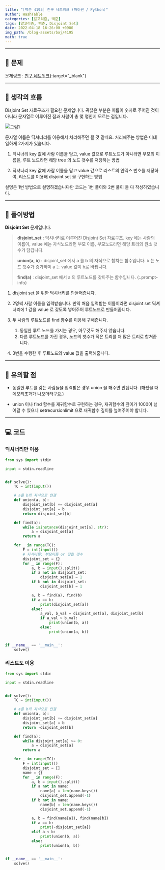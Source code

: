 ```yaml
---
title: "[백준 4195] 친구 네트워크 (파이썬 / Python)"
author: HashTable
categories: [알고리즘, 백준]
tags: [알고리즘, 백준, Disjoint Set]
date: 2022-04-18 16:26:00 +0900
img_path: /blog-assets/boj/4195
math: true
---
```


---
## 📑 문제

문제링크 : [친구 네트워크](https://www.acmicpc.net/problem/4195){:target="_blank"}

---
## 🤔 생각의 흐름

Disjoint Set 자료구조가 필요한 문제입니다. 귀찮은 부분은 이름이 숫자로 주어진 것이 아니라 문자열로 이루어진 점과 사람이
총 몇 명인지 모르는 점입니다.

![그림1](figure1.svg)

문자열 이름은 딕셔너리를 이용해서 처리해주면 될 것 같네요. 처리해주는 방법은 디테일하게 2가지가 있습니다.

1. 딕셔너리 key 값에 사람 이름을 담고, value 값으로 루트노드가 아니라면 부모의 이름을, 루트 노드라면 해당 tree 의 노드
갯수를 저장하는 방법

2. 딕셔너리 key 값에 사람 이름을 담고 value 값으로 리스트의 인덱스 번호를 저장하여, 리스트를 이용해 disjoint set 을
구현하는 방법

설명은 1번 방법으로 설명하겠습니다만 코드는 1번 풀이와 2번 풀이 둘 다 작성하였습니다.

---

## 🎯 풀이방법

**Disjoint Set** 문제입니다.

> **disjoint_set** : 딕셔너리로 이루어진 Disjoint Set 자료구조. key 에는 사람의 이름이, value 에는 자식노드라면
> 부모 이름, 부모노드라면 해당 트리의 원소 갯수가 담깁니다.
>
> **union(a, b)** : disjoint_set 에서 a 를 b 의 자식으로 합치는 함수입니다. b 는 노드 갯수가 증가하며 a 는 value 값이
> b로 바뀝니다.
>
> **find(a)** : disjoint_set 에서 a 의 루트노드를 찾아주는 함수입니다.
{:.prompt-info}

1. disjoint set 을 위한 딕셔너리를 만들어줍니다.

2. 2명씩 사람 이름을 입력받습니다. 만약 처음 입력받는 이름이라면 disjoint set 딕셔너리에 1 값을 value 로 갖도록
넣어주어 루트노드로 만들어줍니다.

3. 두 사람의 루트노드를 find 함수를 이용해 구해줍니다.
   1. 동일한 루트 노드를 가지는 경우, 아무것도 해주지 않습니다.
   2. 다른 루트노드를 가진 경우, 노드의 갯수가 적은 트리를 더 많은 트리로 합쳐줍니다.

4. 3번을 수행한 후 루트노드의 value 값을 출력해줍니다.

---
## 🔎 유의할 점

* 동일한 루트를 갖는 사람들을 입력받은 경우 union 을 해주면 안됩니다. (해줬을 때 메모리초과가 나오더라구요.)

* union 이나 find 함수를 재귀함수로 구현하는 경우, 재귀함수의 깊이가 1000이 넘어갈 수 있으니
setrecursionlimit 으로 재귀함수 깊이를 높여주어야 합니다.

---

## 💻 코드

### 딕셔너리만 이용
```python
from sys import stdin

input = stdin.readline


def solve():
    TC = int(input())

    # a를 b의 자식으로 연결
    def union(a, b):
        disjoint_set[b] += disjoint_set[a]
        disjoint_set[a] = b
        return disjoint_set[b]

    def find(a):
        while isinstance(disjoint_set[a], str):
            a = disjoint_set[a]
        return a

    for _ in range(TC):
        F = int(input())
        # 자식이름: 부모이름 or 집합 갯수
        disjoint_set = {}
        for _ in range(F):
            a, b = input().split()
            if a not in disjoint_set:
                disjoint_set[a] = 1
            if b not in disjoint_set:
                disjoint_set[b] = 1

            a, b = find(a), find(b)
            if a == b:
                print(disjoint_set[a])
            else:
                a_val, b_val = disjoint_set[a], disjoint_set[b]
                if a_val > b_val:
                    print(union(b, a))
                else:
                    print(union(a, b))


if __name__ == '__main__':
    solve()
```

### 리스트도 이용
```python
from sys import stdin

input = stdin.readline


def solve():
    TC = int(input())

    # a를 b의 자식으로 연결
    def union(a, b):
        disjoint_set[b] += disjoint_set[a]
        disjoint_set[a] = b
        return -disjoint_set[b]

    def find(a):
        while disjoint_set[a] >= 0:
            a = disjoint_set[a]
        return a

    for _ in range(TC):
        F = int(input())
        disjoint_set = []
        name = {}
        for _ in range(F):
            a, b = input().split()
            if a not in name:
                name[a] = len(name.keys())
                disjoint_set.append(-1)
            if b not in name:
                name[b] = len(name.keys())
                disjoint_set.append(-1)

            a, b = find(name[a]), find(name[b])
            if a == b:
                print(-disjoint_set[a])
            elif a < b:
                print(union(b, a))
            else:
                print(union(a, b))


if __name__ == '__main__':
    solve()
```
